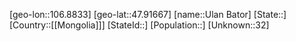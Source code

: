 ﻿---
location: [47.91667,106.8833]
type: City
tags:
- geo/City


SpocWebEntityId: 35943
isDeleted: false
confidential: public

---
[geo-lon::106.8833]
[geo-lat::47.91667]
[name::Ulan Bator]
[State::]
[Country::[[Mongolia]]]
[StateId::]
[Population::]
[Unknown::32]

